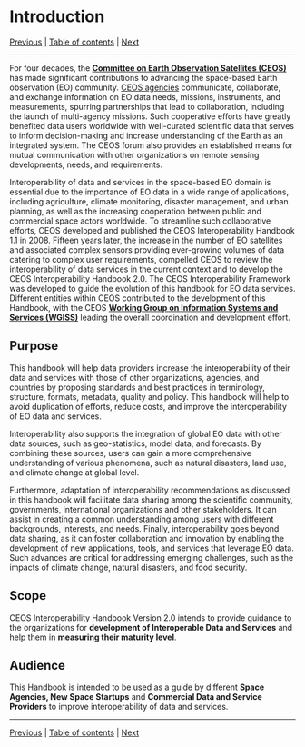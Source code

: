 # Introduction

[Previous](README.md) | [Table of contents](README.md) | [Next](Framework.md)

***
For four decades, the [**Committee on Earth Observation Satellites (CEOS)**](https://ceos.org) has made significant contributions to advancing the space-based Earth observation (EO) community. [CEOS agencies](https://ceos.org/agencies/) communicate, collaborate, and exchange information on EO data needs, missions, instruments, and measurements, spurring partnerships that lead to collaboration, including the launch of multi-agency missions.  Such cooperative efforts have greatly benefited data users worldwide with well-curated scientific data that serves to inform decision-making and increase understanding of the Earth as an integrated system. The CEOS forum also provides an established means for mutual communication with other organizations on remote sensing developments, needs, and requirements.

Interoperability of data and services in the space-based EO domain is essential due to the importance of EO data in a wide range of applications, including agriculture, climate monitoring, disaster management, and urban planning, as well as the increasing cooperation between public and commercial space actors worldwide. To streamline such collaborative efforts, CEOS developed and published the CEOS Interoperability Handbook 1.1  in 2008. Fifteen years later, the increase in the number of EO satellites and associated complex sensors providing ever-growing volumes of data catering to complex user requirements, compelled CEOS to review the interoperability of data services in the current context and to develop the CEOS Interoperability Handbook 2.0.
The CEOS Interoperability Framework was developed to guide the evolution of this handbook for EO data services. Different entities within CEOS contributed to the development of this Handbook, with the CEOS [**Working Group on Information Systems and Services (WGISS)**](https://ceos.org/ourwork/workinggroups/wgiss/) leading the overall coordination and development effort.

## Purpose

This handbook will help data providers increase the interoperability of their data and services with those of other organizations,
agencies, and countries by proposing standards and best practices in terminology, structure, formats, metadata, quality and policy.
This handbook will help to avoid duplication of efforts, reduce costs, and improve the interoperability of EO data and services.

Interoperability also supports the integration of global EO data with other data sources, such as geo-statistics, model data, and forecasts. By combining these
sources, users can gain a more comprehensive understanding of various phenomena, such as natural disasters, land use, and climate change at global level.

Furthermore, adaptation of interoperability recommendations as discussed in this handbook will facilitate data sharing among the scientific community, governments, international
organizations and other stakeholders. It can assist in creating a common understanding among users with different backgrounds, interests, and needs. Finally,
interoperability goes beyond data sharing, as it can foster collaboration and innovation by enabling the development of new applications, tools, and services
that leverage EO data. Such advances are critical for addressing emerging challenges, such as the impacts of climate change, natural disasters, and food security.

## Scope

CEOS Interoperability Handbook Version 2.0 intends to provide guidance to the organizations for **development of Interoperable Data and Services** and help them
in **measuring their maturity level**.  

## Audience

This Handbook is intended to be used as a guide by different **Space Agencies, New Space Startups** and **Commercial Data and Service Providers** to improve
interoperability of data and services.

***
[Previous](README.md) | [Table of contents](README.md) | [Next](Framework.md)
